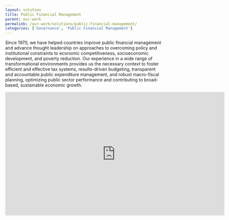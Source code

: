 ```yaml
---
layout: solution
title: Public Financial Management
parent: our-work
permalink: /our-work/solutions/public-financial-management/
categories: ['Governance', 'Public Financial Management']
---
```

Since 1970, we have helped countries improve public financial management and advance thought leadership on approaches to overcoming policy and institutional constraints to economic competitiveness, socioeconomic development, and poverty reduction. Our experience in a wide range of transformational environments provides us the necessary context to foster efficient and effective tax systems, results-driven budgeting, transparent and accountable public expenditure management, and robust macro-fiscal planning, optimizing public sector performance and contributing to broad-based, sustainable economic growth.

<iframe allowfullscreen="" frameborder="0" height="395" mozallowfullscreen="" src="http://player.vimeo.com/video/51713680?title=0&amp;byline=0&amp;portrait=0" webkitallowfullscreen="" width="703"></iframe>
